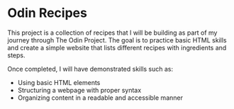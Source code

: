 # Odin Recipes

This project is a collection of recipes that I will be building as part of my journey through The Odin Project. The goal is to practice basic HTML skills and create a simple website that lists different recipes with ingredients and steps.

Once completed, I will have demonstrated skills such as:
- Using basic HTML elements
- Structuring a webpage with proper syntax
- Organizing content in a readable and accessible manner